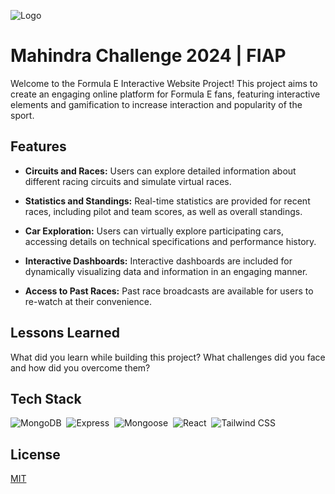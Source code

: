 
![Logo](https://1000logos.net/wp-content/uploads/2020/04/Mahindra-Logo-2012.png)


# Mahindra Challenge 2024 | FIAP

Welcome to the Formula E Interactive Website Project! This project aims to create an engaging online platform for Formula E fans, featuring interactive elements and gamification to increase interaction and popularity of the sport.
## Features

- **Circuits and Races:** Users can explore detailed information about different racing circuits and simulate virtual races.

- **Statistics and Standings:** Real-time statistics are provided for recent races, including pilot and team scores, as well as overall standings.

- **Car Exploration:** Users can virtually explore participating cars, accessing details on technical specifications and performance history.

- **Interactive Dashboards:** Interactive dashboards are included for dynamically visualizing data and information in an engaging manner.

- **Access to Past Races:** Past race broadcasts are available for users to re-watch at their convenience.
## Lessons Learned

What did you learn while building this project? What challenges did you face and how did you overcome them?


## Tech Stack

 ![MongoDB](https://img.shields.io/badge/MongoDB-E51937.svg?style=for-the-badge&logo=mongodb&logoColor=white)&nbsp;
 ![Express](https://img.shields.io/badge/Express-E51937.svg?style=for-the-badge&logo=express&logoColor=white)&nbsp;
 ![Mongoose](https://img.shields.io/badge/Mongoose-E51937.svg?style=for-the-badge&logo=mongoose&logoColor=white)&nbsp;
 ![React](https://img.shields.io/badge/React-E51937.svg?style=for-the-badge&logo=react&logoColor=white)&nbsp;
 ![Tailwind CSS](https://img.shields.io/badge/Tailwind-E51937.svg?style=for-the-badge&logo=tailwindcss&logoColor=white)&nbsp;
 


## License

[MIT](LICENSE)
